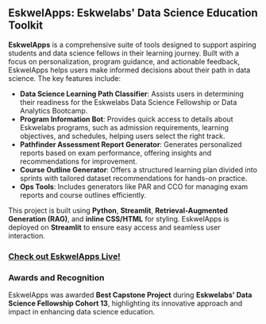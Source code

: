 ## EskwelApps: Eskwelabs' Data Science Education Toolkit

**EskwelApps** is a comprehensive suite of tools designed to support aspiring students and data science fellows in their learning journey. Built with a focus on personalization, program guidance, and actionable feedback, EskwelApps helps users make informed decisions about their path in data science. The key features include:

- **Data Science Learning Path Classifier**: Assists users in determining their readiness for the Eskwelabs Data Science Fellowship or Data Analytics Bootcamp.
- **Program Information Bot**: Provides quick access to details about Eskwelabs programs, such as admission requirements, learning objectives, and schedules, helping users select the right track.
- **Pathfinder Assessment Report Generator**: Generates personalized reports based on exam performance, offering insights and recommendations for improvement.
- **Course Outline Generator**: Offers a structured learning plan divided into sprints with tailored dataset recommendations for hands-on practice.
- **Ops Tools**: Includes generators like PAR and CCO for managing exam reports and course outlines efficiently.

This project is built using **Python**, **Streamlit**, **Retrieval-Augmented Generation (RAG)**, and **inline CSS/HTML** for styling. EskwelApps is deployed on **Streamlit** to ensure easy access and seamless user interaction.

### [Check out EskwelApps Live!](https://eskwelapps2024.streamlit.app/)

### Awards and Recognition

EskwelApps was awarded **Best Capstone Project** during **Eskwelabs' Data Science Fellowship Cohort 13**, highlighting its innovative approach and impact in enhancing data science education.
